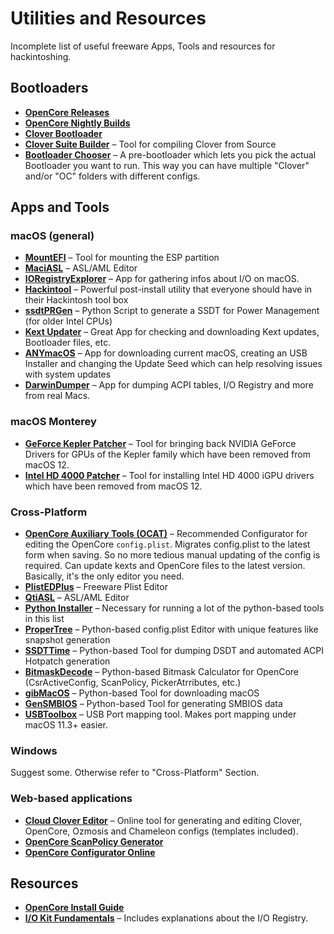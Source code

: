# Utilities and Resources
Incomplete list of useful freeware Apps, Tools and resources for hackintoshing.

## Bootloaders
- [**OpenCore Releases**](https://github.com/acidanthera/OpenCorePkg/releases)
- [**OpenCore Nightly Builds**](https://dortania.github.io/builds/?product=OpenCorePkg&viewall=true)
- [**Clover Bootloader**](https://github.com/CloverHackyColor/CloverBootloader/releases)
- [**Clover Suite Builder**](https://www.insanelymac.com/forum/topic/347872-introducing-clover-suite-builder/) – Tool for compiling Clover from Source
- [**Bootloader Chooser**](https://github.com/jief666/BootloaderChooser) – A pre-bootloader which lets you pick the actual Bootloader you want to run. This way you can have multiple "Clover" and/or "OC" folders with different configs.

## Apps and Tools
### macOS (general)
- [**MountEFI**](https://github.com/corpnewt/MountEFI) – Tool for mounting the ESP partition
- [**MaciASL**](https://github.com/acidanthera/MaciASL) – ASL/AML Editor
- [**IORegistryExplorer**](https://github.com/utopia-team/IORegistryExplorer) – App for gathering infos about I/O on macOS.
- [**Hackintool**](https://github.com/headkaze/Hackintool) – Powerful post-install utility that everyone should have in their Hackintosh tool box
- [**ssdtPRGen**](https://github.com/Piker-Alpha/ssdtPRGen.sh) – Python Script to generate a SSDT for Power Management (for older Intel CPUs)
- [**Kext Updater**](https://www.sl-soft.de/en/kext-updater/) – Great App for checking and downloading Kext updates, Bootloader files, etc.
- [**ANYmacOS**](https://www.sl-soft.de/en/anymacos/) – App for downloading current macOS, creating an USB Installer and changing the Update Seed which can help resolving issues with system updates
- [**DarwinDumper**](https://bitbucket.org/blackosx/darwindumper/downloads/) – App for dumping ACPI tables, I/O Registry and more from real Macs.

### macOS Monterey
- [**GeForce Kepler Patcher**](https://github.com/chris1111/Geforce-Kepler-patcher) – Tool for bringing back NVIDIA GeForce Drivers for GPUs of the Kepler family which have been removed from macOS 12.
- [**Intel HD 4000 Patcher**](https://github.com/chris1111/Patch-HD4000-Monterey) – Tool for installing Intel HD 4000 iGPU drivers which have been removed from macOS 12.

### Cross-Platform
- [**OpenCore Auxiliary Tools (OCAT)**](https://github.com/ic005k/QtOpenCoreConfig) – Recommended Configurator for editing the OpenCore `config.plist`. Migrates config.plist to the latest form when saving. So no more tedious manual updating of the config is required. Can update kexts and OpenCore files to the latest version. Basically, it's the only editor you need.
- [**PlistEDPlus**](https://github.com/ic005k/PlistEDPlus) – Freeware Plist Editor
- [**QtiASL**](https://github.com/ic005k/QtiASL) – ASL/AML Editor
- [**Python Installer**](https://www.python.org/downloads/) – Necessary for running a lot of the python-based tools in this list
- [**ProperTree**](https://github.com/corpnewt/ProperTree) – Python-based config.plist Editor with unique features like snapshot generation
- [**SSDTTime**](https://github.com/corpnewt/SSDTTime) – Python-based Tool for dumping DSDT and automated ACPI Hotpatch generation
- [**BitmaskDecode**](https://github.com/corpnewt/BitmaskDecode) – Python-based Bitmask Calculator for OpenCore (CsrActiveConfig, ScanPolicy, PickerAtrributes, etc.)
- [**gibMacOS**](https://github.com/corpnewt/gibMacOS) – Python-based Tool for downloading macOS
- [**GenSMBIOS**](https://github.com/corpnewt/GenSMBIOS) – Python-based Tool for generating SMBIOS data
- [**USBToolbox**](https://github.com/USBToolBox/tool) – USB Port mapping tool. Makes port mapping under macOS 11.3+ easier.

### Windows
Suggest some. Otherwise refer to "Cross-Platform" Section.

### Web-based applications
- [**Cloud Clover Editor**](https://cloudclovereditor.altervista.org/cce/cce/index.php) – Online tool for generating and editing Clover, OpenCore, Ozmosis and Chameleon configs (templates included).
- [**OpenCore ScanPolicy Generator**](https://oc-scanpolicy.vercel.app/)
- [**OpenCore Configurator Online**](https://galada.gitee.io/opencoreconfiguratoronline/)

## Resources
- [**OpenCore Install Guide**](https://dortania.github.io/OpenCore-Install-Guide/)
- [**I/O Kit Fundamentals**](https://developer.apple.com/library/archive/documentation/DeviceDrivers/Conceptual/IOKitFundamentals/Introduction/Introduction.html#//apple_ref/doc/uid/TP0000011-CH204-TPXREF101) – Includes explanations about the I/O Registry.
